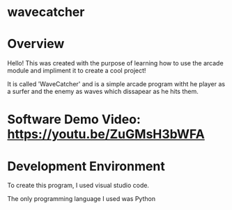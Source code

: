 # wavecatcher

# Overview
Hello! This was created with the purpose of learning how to use the arcade module and impliment it to create a cool project!

It is called 'WaveCatcher' and is a simple arcade program witht he player as a surfer and the enemy as waves which dissapear as he hits them.


# Software Demo Video: https://youtu.be/ZuGMsH3bWFA

# Development Environment
To create this program, I used visual studio code.

The only programming language I used was Python
